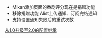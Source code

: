 - Mikan添加页面的番剧评分现在是捐赠功能
- 移除捐赠功能 Alist上传通知、订阅完结通知
- 支持设置通知失败后的重试次数

[从1.0升级至2.0的配置继承](https://github.com/wushuo894/ani-rss/discussions/427)
